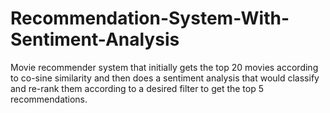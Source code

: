 # Recommendation-System-With-Sentiment-Analysis
Movie recommender system that initially gets the top 20 movies according to co-sine similarity and then does a sentiment analysis that would classify and re-rank them according to a desired filter to get the top 5 recommendations.
